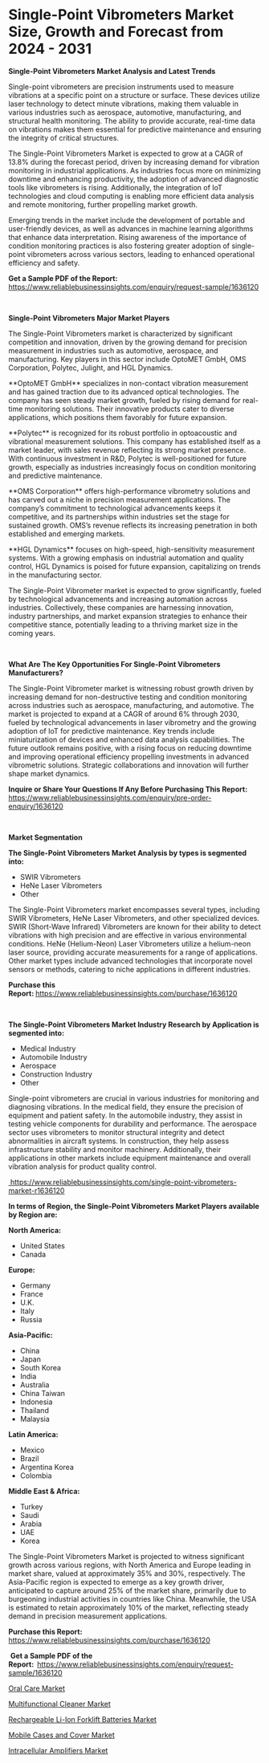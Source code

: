 <p><h1>Single-Point Vibrometers Market Size, Growth and Forecast from 2024 - 2031</h1></p><p><strong>Single-Point Vibrometers Market Analysis and Latest Trends</strong></p>
<p><p>Single-point vibrometers are precision instruments used to measure vibrations at a specific point on a structure or surface. These devices utilize laser technology to detect minute vibrations, making them valuable in various industries such as aerospace, automotive, manufacturing, and structural health monitoring. The ability to provide accurate, real-time data on vibrations makes them essential for predictive maintenance and ensuring the integrity of critical structures.</p><p>The Single-Point Vibrometers Market is expected to grow at a CAGR of 13.8% during the forecast period, driven by increasing demand for vibration monitoring in industrial applications. As industries focus more on minimizing downtime and enhancing productivity, the adoption of advanced diagnostic tools like vibrometers is rising. Additionally, the integration of IoT technologies and cloud computing is enabling more efficient data analysis and remote monitoring, further propelling market growth. </p><p>Emerging trends in the market include the development of portable and user-friendly devices, as well as advances in machine learning algorithms that enhance data interpretation. Rising awareness of the importance of condition monitoring practices is also fostering greater adoption of single-point vibrometers across various sectors, leading to enhanced operational efficiency and safety.</p></p>
<p><strong>Get a Sample PDF of the Report:&nbsp;</strong> <a href="https://www.reliablebusinessinsights.com/enquiry/request-sample/1636120">https://www.reliablebusinessinsights.com/enquiry/request-sample/1636120</a></p>
<p>&nbsp;</p>
<p><strong>Single-Point Vibrometers Major Market Players</strong></p>
<p><p>The Single-Point Vibrometers market is characterized by significant competition and innovation, driven by the growing demand for precision measurement in industries such as automotive, aerospace, and manufacturing. Key players in this sector include OptoMET GmbH, OMS Corporation, Polytec, Julight, and HGL Dynamics.</p><p>**OptoMET GmbH** specializes in non-contact vibration measurement and has gained traction due to its advanced optical technologies. The company has seen steady market growth, fueled by rising demand for real-time monitoring solutions. Their innovative products cater to diverse applications, which positions them favorably for future expansion.</p><p>**Polytec** is recognized for its robust portfolio in optoacoustic and vibrational measurement solutions. This company has established itself as a market leader, with sales revenue reflecting its strong market presence. With continuous investment in R&D, Polytec is well-positioned for future growth, especially as industries increasingly focus on condition monitoring and predictive maintenance.</p><p>**OMS Corporation** offers high-performance vibrometry solutions and has carved out a niche in precision measurement applications. The company’s commitment to technological advancements keeps it competitive, and its partnerships within industries set the stage for sustained growth. OMS’s revenue reflects its increasing penetration in both established and emerging markets.</p><p>**HGL Dynamics** focuses on high-speed, high-sensitivity measurement systems. With a growing emphasis on industrial automation and quality control, HGL Dynamics is poised for future expansion, capitalizing on trends in the manufacturing sector. </p><p>The Single-Point Vibrometer market is expected to grow significantly, fueled by technological advancements and increasing automation across industries. Collectively, these companies are harnessing innovation, industry partnerships, and market expansion strategies to enhance their competitive stance, potentially leading to a thriving market size in the coming years.</p></p>
<p>&nbsp;</p>
<p><strong>What Are The Key Opportunities For Single-Point Vibrometers Manufacturers?</strong></p>
<p><p>The Single-Point Vibrometer market is witnessing robust growth driven by increasing demand for non-destructive testing and condition monitoring across industries such as aerospace, manufacturing, and automotive. The market is projected to expand at a CAGR of around 6% through 2030, fueled by technological advancements in laser vibrometry and the growing adoption of IoT for predictive maintenance. Key trends include miniaturization of devices and enhanced data analysis capabilities. The future outlook remains positive, with a rising focus on reducing downtime and improving operational efficiency propelling investments in advanced vibrometric solutions. Strategic collaborations and innovation will further shape market dynamics.</p></p>
<p><strong>Inquire or Share Your Questions If Any Before Purchasing This Report:</strong> <a href="https://www.reliablebusinessinsights.com/enquiry/pre-order-enquiry/1636120">https://www.reliablebusinessinsights.com/enquiry/pre-order-enquiry/1636120</a></p>
<p>&nbsp;</p>
<p><strong>Market Segmentation</strong></p>
<p><strong>The Single-Point Vibrometers Market Analysis by types is segmented into:</strong></p>
<p><ul><li>SWIR Vibrometers</li><li>HeNe Laser Vibrometers</li><li>Other</li></ul></p>
<p><p>The Single-Point Vibrometers market encompasses several types, including SWIR Vibrometers, HeNe Laser Vibrometers, and other specialized devices. SWIR (Short-Wave Infrared) Vibrometers are known for their ability to detect vibrations with high precision and are effective in various environmental conditions. HeNe (Helium-Neon) Laser Vibrometers utilize a helium-neon laser source, providing accurate measurements for a range of applications. Other market types include advanced technologies that incorporate novel sensors or methods, catering to niche applications in different industries.</p></p>
<p><strong>Purchase this Report:&nbsp;</strong><a href="https://www.reliablebusinessinsights.com/purchase/1636120">https://www.reliablebusinessinsights.com/purchase/1636120</a></p>
<p>&nbsp;</p>
<p><strong>The Single-Point Vibrometers Market Industry Research by Application is segmented into:</strong></p>
<p><ul><li>Medical Industry</li><li>Automobile Industry</li><li>Aerospace</li><li>Construction Industry</li><li>Other</li></ul></p>
<p><p>Single-point vibrometers are crucial in various industries for monitoring and diagnosing vibrations. In the medical field, they ensure the precision of equipment and patient safety. In the automobile industry, they assist in testing vehicle components for durability and performance. The aerospace sector uses vibrometers to monitor structural integrity and detect abnormalities in aircraft systems. In construction, they help assess infrastructure stability and monitor machinery. Additionally, their applications in other markets include equipment maintenance and overall vibration analysis for product quality control.</p></p>
<p><a href="https://www.reliablebusinessinsights.com/single-point-vibrometers-market-r1636120">&nbsp;https://www.reliablebusinessinsights.com/single-point-vibrometers-market-r1636120</a></p>
<p><strong>In terms of Region, the Single-Point Vibrometers Market Players available by Region are:</strong></p>
<p>
    <p> <strong> North America: </strong>
        <ul>
            <li>United States</li>
            <li>Canada</li>
        </ul>
        </p> 
    <p> <strong> Europe: </strong>
        <ul>
            <li>Germany</li>
            <li>France</li>
            <li>U.K.</li>
            <li>Italy</li>
            <li>Russia</li>
        </ul>
        </p> 
    <p> <strong> Asia-Pacific: </strong>
        <ul>
            <li>China</li>
            <li>Japan</li>
            <li>South Korea</li>
            <li>India</li>
            <li>Australia</li>
            <li>China Taiwan</li>
            <li>Indonesia</li>
            <li>Thailand</li>
            <li>Malaysia</li>
        </ul>
        </p> 
    <p> <strong> Latin America: </strong>
        <ul>
            <li>Mexico</li>
            <li>Brazil</li>
            <li>Argentina Korea</li>
            <li>Colombia</li>
        </ul>
        </p> 
    <p> <strong> Middle East & Africa: </strong>
        <ul>
            <li>Turkey</li>
            <li>Saudi</li>
            <li>Arabia</li>
            <li>UAE</li>
            <li>Korea</li>
        </ul>
    </p>
    </p>
<p><p>The Single-Point Vibrometers Market is projected to witness significant growth across various regions, with North America and Europe leading in market share, valued at approximately 35% and 30%, respectively. The Asia-Pacific region is expected to emerge as a key growth driver, anticipated to capture around 25% of the market share, primarily due to burgeoning industrial activities in countries like China. Meanwhile, the USA is estimated to retain approximately 10% of the market, reflecting steady demand in precision measurement applications.</p></p>
<p><strong>Purchase this Report: </strong><a href="https://www.reliablebusinessinsights.com/purchase/1636120">https://www.reliablebusinessinsights.com/purchase/1636120</a></p>
<p>&nbsp;<strong>Get a Sample PDF of the Report:&nbsp;&nbsp;</strong><a href="https://www.reliablebusinessinsights.com/enquiry/request-sample/1636120">https://www.reliablebusinessinsights.com/enquiry/request-sample/1636120</a></p>
<p><strong></strong></p>
<p><p><a href="https://issuu.com/reportprime-2/docs/oral-care-market-size-2030.pptx_6aa9299f73d630">Oral Care Market</a></p><p><a href="https://www.linkedin.com/pulse/multifunctional-cleaner-market2024-2031-industry-insights-investment-hpvhe">Multifunctional Cleaner Market</a></p><p><a href="https://medium.com/@tatumkoelpin2017/what-is-driving-the-global-rechargeable-li-ion-forklift-batteries-market-d694de4e0627?postPublishedType=repub">Rechargeable Li-Ion Forklift Batteries Market</a></p><p><a href="https://www.linkedin.com/pulse/mapping-mobile-cases-cover-market-trends-challenges-breakthroughs-hcj7e">Mobile Cases and Cover Market</a></p><p><a href="https://github.com/SanjidaKhan901/Market-Research-Report-List-1/blob/main/intracellular-amplifiers-market.md">Intracellular Amplifiers Market</a></p></p>